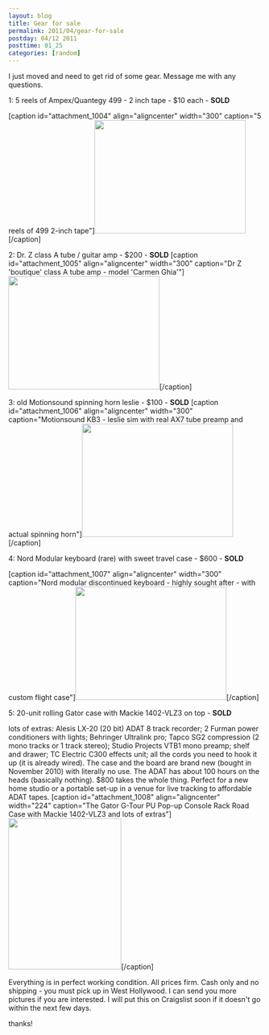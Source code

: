 ```yaml
---
layout: blog
title: Gear for sale
permalink: 2011/04/gear-for-sale
postday: 04/12 2011
posttime: 01_25
categories: [random]
---
```


I just moved and need to get rid of some gear. Message me with any questions.

1: 5 reels of Ampex/Quantegy 499 - 2 inch tape - $10 each - <strong>SOLD</strong>

[caption id="attachment_1004" align="aligncenter" width="300" caption="5 reels of 499 2-inch tape"]<a href="http://blog.kristeraxel.com/wp-content/uploads/2011/04/ampex.jpg"><img src="http://blog.kristeraxel.com/wp-content/uploads/2011/04/ampex-300x225.jpg" alt="" title="ampex" width="300" height="225" class="size-medium wp-image-1004" /></a>[/caption]

2: Dr. Z class A tube / guitar amp - $200 - <strong>SOLD</strong>
[caption id="attachment_1005" align="aligncenter" width="300" caption="Dr Z &#039;boutique&#039; class A tube amp - model &#039;Carmen Ghia&#039;"]<a href="http://blog.kristeraxel.com/wp-content/uploads/2011/04/drz.jpg"><img src="http://blog.kristeraxel.com/wp-content/uploads/2011/04/drz-300x225.jpg" alt="" title="drz" width="300" height="225" class="size-medium wp-image-1005" /></a>[/caption]

3: old Motionsound spinning horn leslie - $100 - <strong>SOLD</strong>
[caption id="attachment_1006" align="aligncenter" width="300" caption="Motionsound KB3 - leslie sim with real AX7 tube preamp and actual spinning horn"]<a href="http://blog.kristeraxel.com/wp-content/uploads/2011/04/kb3.jpg"><img src="http://blog.kristeraxel.com/wp-content/uploads/2011/04/kb3-300x225.jpg" alt="" title="kb3" width="300" height="225" class="size-medium wp-image-1006" /></a>[/caption]

4: Nord Modular keyboard (rare) with sweet travel case - $600 - <strong>SOLD</strong>

[caption id="attachment_1007" align="aligncenter" width="300" caption="Nord modular discontinued keyboard - highly sought after - with custom flight case"]<a href="http://blog.kristeraxel.com/wp-content/uploads/2011/04/nord.jpg"><img src="http://blog.kristeraxel.com/wp-content/uploads/2011/04/nord-300x225.jpg" alt="" title="nord" width="300" height="225" class="size-medium wp-image-1007" /></a>[/caption]

5: 20-unit rolling Gator case with Mackie 1402-VLZ3 on top - <strong>SOLD</strong>

lots of extras: Alesis LX-20 (20 bit) ADAT 8 track recorder; 2 Furman power conditioners with lights; Behringer Ultralink pro; Tapco SG2 compression (2 mono tracks or 1 track stereo); Studio Projects VTB1 mono preamp; shelf and drawer; TC Electric C300 effects unit; all the cords you need to hook it up (it is already wired). The case and the board are brand new (bought in November 2010) with literally no use. The ADAT has about 100 hours on the heads (basically nothing). $800 takes the whole thing. Perfect for a new home studio or a portable set-up in a venue for live tracking to affordable ADAT tapes.
[caption id="attachment_1008" align="aligncenter" width="224" caption="The Gator G-Tour PU Pop-up Console Rack Road Case with Mackie 1402-VLZ3 and lots of extras"]<a href="http://blog.kristeraxel.com/wp-content/uploads/2011/04/gator-mackie.jpg"><img src="http://blog.kristeraxel.com/wp-content/uploads/2011/04/gator-mackie-224x300.jpg" alt="" title="gator-mackie" width="224" height="300" class="size-medium wp-image-1008" /></a>[/caption]


Everything is in perfect working condition. All prices firm. Cash only and no shipping - you must pick up in West Hollywood. I can send you more pictures if you are interested. I will put this on Craigslist soon if it doesn't go within the next few days.

thanks!
